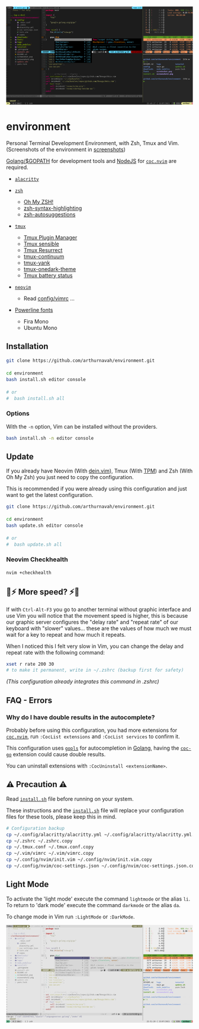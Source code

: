 ![Screenshot environment](./screenshot.png)

# environment
Personal Terminal Development Environment, with Zsh, Tmux and Vim. (Screenshots of the environment in [screenshots](./screenshots/README.md))

[Golang/$GOPATH](https://golang.org/) for development tools and [NodeJS](https://nodejs.org/) for [`coc.nvim`](https://github.com/neoclide/coc.nvim) are required.

* [`alacritty`](https://github.com/alacritty/alacritty)

* [`zsh`](https://github.com/zsh-users/zsh)
    * [Oh My ZSH!](https://github.com/ohmyzsh/ohmyzsh)
    * [zsh-syntax-highlighting](https://github.com/zsh-users/zsh-syntax-highlighting)
    * [zsh-autosuggestions](https://github.com/zsh-users/zsh-autosuggestions)

* [`tmux`](https://github.com/tmux/tmux)
    * [Tmux Plugin Manager](https://github.com/tmux-plugins/tpm)
    * [Tmux sensible](https://github.com/tmux-plugins/tmux-sensible)
    * [Tmux Resurrect](https://github.com/tmux-plugins/tmux-resurrect)
    * [tmux-continuum](https://github.com/tmux-plugins/tmux-continuum)
    * [tmux-yank](https://github.com/tmux-plugins/tmux-yank)
    * [tmux-onedark-theme](https://github.com/arthurnavah/tmux-onedark-theme)
    * [Tmux battery status](https://github.com/tmux-plugins/tmux-battery)

* [`neovim`](https://github.com/neovim/neovim)
    * Read [config/vimrc](./config/vimrc) ...

* [Powerline fonts](https://github.com/powerline/fonts)
    * Fira Mono
    * Ubuntu Mono

## Installation
```sh
git clone https://github.com/arthurnavah/environment.git

cd environment 
bash install.sh editor console

# or
#  bash install.sh all
```

### Options
With the `-n` option, Vim can be installed without the providers.
```sh
bash install.sh -n editor console
```

## Update
If you already have Neovim (With [dein.vim](https://github.com/Shougo/dein.vim)), Tmux (With [TPM](https://github.com/tmux-plugins/tpm)) and Zsh (With Oh My Zsh) you just need to copy the configuration.

This is recommended if you were already using this configuration and just want to get the latest configuration.

```sh
git clone https://github.com/arthurnavah/environment.git

cd environment 
bash update.sh editor console

# or
#  bash update.sh all
```

### Neovim Checkhealth
```sh
nvim +checkhealth
```

## 💨⚡ More speed? ⚡💨
If with `Ctrl-Alt-F3` you go to another terminal without graphic interface and use Vim you will notice that the movement speed is higher, this is because our graphic server configures the "delay rate" and "repeat rate" of our keyboard with "slower" values... these are the values of how much we must wait for a key to repeat and how much it repeats.

When I noticed this I felt very slow in Vim, you can change the delay and repeat rate with the following command:
```sh
xset r rate 200 30
# to make it permanent, write in ~/.zshrc (backup first for safety)
```

_(This configuration already integrates this command in .zshrc)_

## FAQ - Errors

### Why do I have double results in the autocomplete?
Probably before using this configuration, you had more extensions for [`coc.nvim`](https://github.com/neoclide/coc.nvim), run `:CocList extensions` and `:CocList services` to confirm it.

This configuration uses [`gopls`](https://pkg.go.dev/golang.org/x/tools/gopls) for autocompletion in [Golang](https://golang.org/), having the [`coc-go`](https://github.com/josa42/coc-go) extension could cause double results.

You can uninstall extensions with `:CocUninstall <extensionName>`.

## ⚠️ Precaution ⚠️
Read [`install.sh`](./install.sh) file before running on your system.

These instructions and the [`install.sh`](./install.sh) file will replace your configuration files for these tools, please keep this in mind.
```sh
# Configuration backup
cp ~/.config/alacritty/alacritty.yml ~/.config/alacritty/alacritty.yml.copy
cp ~/.zshrc ~/.zshrc.copy
cp ~/.tmux.conf ~/.tmux.conf.copy
cp ~/.vim/vimrc ~/.vim/vimrc.copy
cp ~/.config/nvim/init.vim ~/.config/nvim/init.vim.copy
cp ~/.config/nvim/coc-settings.json ~/.config/nvim/coc-settings.json.copy
```

## Light Mode
To activate the 'light mode' execute the command `lightmode` or the alias `li`. To return to 'dark mode' execute the command `darkmode` or the alias `da`.

To change mode in Vim run `:LightMode` or `:DarkMode`.

![Screenshot light environment](./screenshot2.png)
